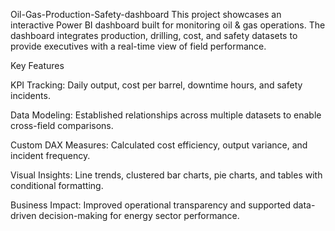  Oil-Gas-Production-Safety-dashboard
This project showcases an interactive Power BI dashboard built for monitoring oil & gas operations. The dashboard integrates production, drilling, cost, and safety datasets to provide executives with a real-time view of field performance.

 Key Features

KPI Tracking: Daily output, cost per barrel, downtime hours, and safety incidents.

Data Modeling: Established relationships across multiple datasets to enable cross-field comparisons.

Custom DAX Measures: Calculated cost efficiency, output variance, and incident frequency.

Visual Insights: Line trends, clustered bar charts, pie charts, and tables with conditional formatting.

Business Impact: Improved operational transparency and supported data-driven decision-making for energy sector performance.
